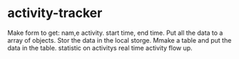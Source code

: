# activity-tracker
Make form to get: nam,e activity. start time, end time.
Put all the data to a array of objects. 
Stor the data in the local storge.
Mmake a table and put the data in the table.
statistic on activitys
real time activity flow up.
